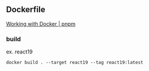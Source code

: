 ## Dockerfile

[Working with Docker | pnpm](https://pnpm.io/ja/next/docker#example-2-build-multiple-docker-images-in-a-monorepo)

### build

ex. react19

```
docker build . --target react19 --tag react19:latest
```
